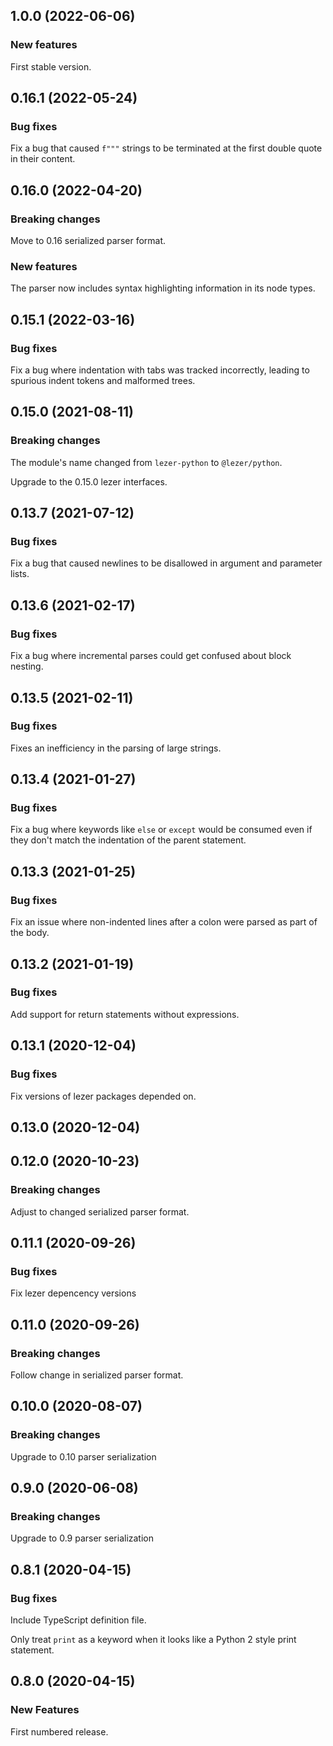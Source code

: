 ## 1.0.0 (2022-06-06)

### New features

First stable version.

## 0.16.1 (2022-05-24)

### Bug fixes

Fix a bug that caused `f"""` strings to be terminated at the first double quote in their content.

## 0.16.0 (2022-04-20)

### Breaking changes

Move to 0.16 serialized parser format.

### New features

The parser now includes syntax highlighting information in its node types.

## 0.15.1 (2022-03-16)

### Bug fixes

Fix a bug where indentation with tabs was tracked incorrectly, leading to spurious indent tokens and malformed trees.

## 0.15.0 (2021-08-11)

### Breaking changes

The module's name changed from `lezer-python` to `@lezer/python`.

Upgrade to the 0.15.0 lezer interfaces.

## 0.13.7 (2021-07-12)

### Bug fixes

Fix a bug that caused newlines to be disallowed in argument and parameter lists.

## 0.13.6 (2021-02-17)

### Bug fixes

Fix a bug where incremental parses could get confused about block nesting.

## 0.13.5 (2021-02-11)

### Bug fixes

Fixes an inefficiency in the parsing of large strings.

## 0.13.4 (2021-01-27)

### Bug fixes

Fix a bug where keywords like `else` or `except` would be consumed even if they don't match the indentation of the parent statement.

## 0.13.3 (2021-01-25)

### Bug fixes

Fix an issue where non-indented lines after a colon were parsed as part of the body.

## 0.13.2 (2021-01-19)

### Bug fixes

Add support for return statements without expressions.

## 0.13.1 (2020-12-04)

### Bug fixes

Fix versions of lezer packages depended on.

## 0.13.0 (2020-12-04)

## 0.12.0 (2020-10-23)

### Breaking changes

Adjust to changed serialized parser format.

## 0.11.1 (2020-09-26)

### Bug fixes

Fix lezer depencency versions

## 0.11.0 (2020-09-26)

### Breaking changes

Follow change in serialized parser format.

## 0.10.0 (2020-08-07)

### Breaking changes

Upgrade to 0.10 parser serialization

## 0.9.0 (2020-06-08)

### Breaking changes

Upgrade to 0.9 parser serialization

## 0.8.1 (2020-04-15)

### Bug fixes

Include TypeScript definition file.

Only treat `print` as a keyword when it looks like a Python 2 style print statement.

## 0.8.0 (2020-04-15)

### New Features

First numbered release.
